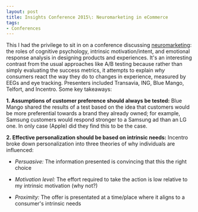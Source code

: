 ```yaml
---
layout: post
title: Insights Conference 2015\: Neuromarketing in eCommerce
tags:
- Conferences
---
```


This I had the privilege to sit in on a conference discussing [neuromarketing](https://en.wikipedia.org/wiki/Neuromarketing): the roles of cognitive psychology, intrinsic motivation/intent, and emotional response analysis in designing products and experiences.
It's an interesting contrast from the usual approaches like A/B testing because rather than simply evaluating the success metrics, it attempts to explain _why_ consumers react the way they do to changes in experience, measured by EEGs and eye tracking. Presenters included Transavia, ING, Blue Mango, Telfort, and Incentro. Some key takeaways:

**1. Assumptions of customer preference should always be tested:** Blue Mango shared the results of a test based on the idea that customers would be more preferential towards a brand they already owned; for example, Samsung customers would respond stronger to a Samsung ad than an LG one. In only case (Apple) did they find this to be the case.

**2. Effective personalization should be based on intrinsic needs:** Incentro broke down personalization into three theories of why individuals are influenced:

- _Persuasive:_ The information presented is convincing that this the right choice

- _Motivation level:_ The effort required to take the action is low relative to my intrinsic motivation (why not?)

- _Proximity:_ The offer is presentated at a time/place where it aligns to a consumer's intrinsic needs
